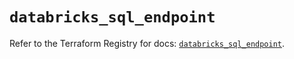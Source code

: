 # `databricks_sql_endpoint`

Refer to the Terraform Registry for docs: [`databricks_sql_endpoint`](https://registry.terraform.io/providers/databricks/databricks/1.89.0/docs/resources/sql_endpoint).
